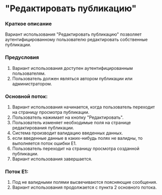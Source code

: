 # "Редактировать публикацию"

### Краткое описание

Вариант использования "Редактировать публикацию" позволяет аутентифицированному пользователю редактировать собственные публикации.
    
### Предусловия

1. Вариант использования доступен аутентифицированным пользователям.
2. Пользователь должен являться автором публикации или администратором. 

### Основной поток:

1. Вариант использования начинается, когда пользователь переходит  на страницу просмотра публикации.
2. Пользователь нажимает на кнопку "Редактировать".
3. Пользователь изменяет необходимые поля на странице редактирования публикации.
4. Система производит валидацию введенных данных.
5. если введенные данные в каких-нибудь полях не валидны, то выполняется поток ошибки E1.
6. Пользователь переходит на страницу просмотра созданной публикации.
7. Вариант использования завершается.

### Поток Е1:

1. Под не валидными полями высвечиваются поясняющие сообщения.
2. Вариант использования продолжается с пункта 2 основного потока.